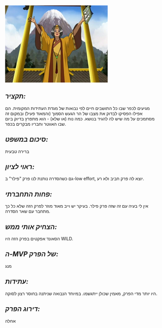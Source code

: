 ![](images/114.png "114")
## *תקציר:*
מגיעים לכפר שבו כל התושבים חיים לפי נבואות של מגדת העתידות המקומית. הם אפילו הפסיקו לבדוק את מצבו של הר הגעש הסמוך (והמאוד פעיל) ובמקום זה מסתמכים על מה שיש לה להגיד בנושא. כמה נוח (או שלא) - הוא מתפרץ בדיוק ביום שבו האווטר וחבריו מבקרים בכפר.

## *סיכום במשפט:*  
ברירה טבעית

## *ראוי לציון:*  
גם כשהסדרה נותנת לנו פרק "פילר" ב-low effort, יוצא לה פרק חביב ולא רע.

## *פחות התחברתי:*  
אין לי בעיה עם זה שזה פרק פילר. בעיקר יש וייב מאוד מוזר לפרק הזה שלא כל כך מתחבר עם שאר הסדרה.

## *הצחיק אותי ממש:*  
הסאונד אפקטים בפרק הזה היו WILD.

## *ה-MVP של הפרק:*  
מנג

## *עתידות:*  
היו יותר מדי הפרק, מאמין שכולן ייתגשמו. במיוחד הנבואה שניתנה בחוסר רצון לסוקה.

## *דירוג הפרק:*  
אחלה